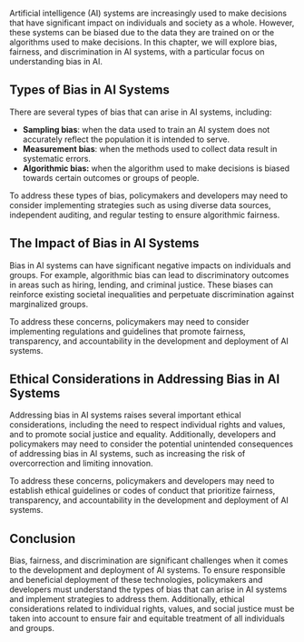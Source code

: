 
Artificial intelligence (AI) systems are increasingly used to make decisions that have significant impact on individuals and society as a whole. However, these systems can be biased due to the data they are trained on or the algorithms used to make decisions. In this chapter, we will explore bias, fairness, and discrimination in AI systems, with a particular focus on understanding bias in AI.

Types of Bias in AI Systems
---------------------------

There are several types of bias that can arise in AI systems, including:

* **Sampling bias**: when the data used to train an AI system does not accurately reflect the population it is intended to serve.
* **Measurement bias**: when the methods used to collect data result in systematic errors.
* **Algorithmic bias:** when the algorithm used to make decisions is biased towards certain outcomes or groups of people.

To address these types of bias, policymakers and developers may need to consider implementing strategies such as using diverse data sources, independent auditing, and regular testing to ensure algorithmic fairness.

The Impact of Bias in AI Systems
--------------------------------

Bias in AI systems can have significant negative impacts on individuals and groups. For example, algorithmic bias can lead to discriminatory outcomes in areas such as hiring, lending, and criminal justice. These biases can reinforce existing societal inequalities and perpetuate discrimination against marginalized groups.

To address these concerns, policymakers may need to consider implementing regulations and guidelines that promote fairness, transparency, and accountability in the development and deployment of AI systems.

Ethical Considerations in Addressing Bias in AI Systems
-------------------------------------------------------

Addressing bias in AI systems raises several important ethical considerations, including the need to respect individual rights and values, and to promote social justice and equality. Additionally, developers and policymakers may need to consider the potential unintended consequences of addressing bias in AI systems, such as increasing the risk of overcorrection and limiting innovation.

To address these concerns, policymakers and developers may need to establish ethical guidelines or codes of conduct that prioritize fairness, transparency, and accountability in the development and deployment of AI systems.

Conclusion
----------

Bias, fairness, and discrimination are significant challenges when it comes to the development and deployment of AI systems. To ensure responsible and beneficial deployment of these technologies, policymakers and developers must understand the types of bias that can arise in AI systems and implement strategies to address them. Additionally, ethical considerations related to individual rights, values, and social justice must be taken into account to ensure fair and equitable treatment of all individuals and groups.
